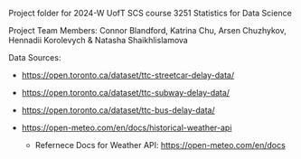 Project folder for 2024-W UofT SCS course 3251 Statistics for Data Science

Project Team Members:
Connor Blandford, Katrina Chu, Arsen Chuzhykov, Hennadii Korolevych & Natasha Shaikhlislamova

Data Sources:
- https://open.toronto.ca/dataset/ttc-streetcar-delay-data/
- https://open.toronto.ca/dataset/ttc-subway-delay-data/
- https://open.toronto.ca/dataset/ttc-bus-delay-data/
- https://open-meteo.com/en/docs/historical-weather-api

  - Refernece Docs for Weather API: https://open-meteo.com/en/docs
